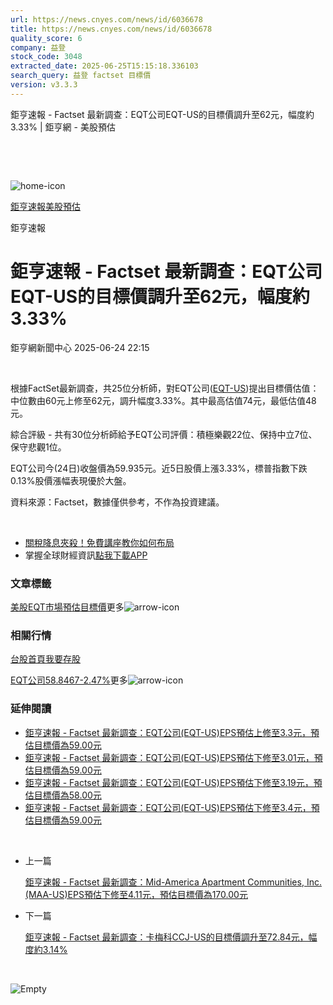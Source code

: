 ```yaml
---
url: https://news.cnyes.com/news/id/6036678
title: https://news.cnyes.com/news/id/6036678
quality_score: 6
company: 益登
stock_code: 3048
extracted_date: 2025-06-25T15:15:18.336103
search_query: 益登 factset 目標價
version: v3.3.3
---
```


鉅亨速報 - Factset 最新調查：EQT公司EQT-US的目標價調升至62元，幅度約3.33% | 鉅亨網 - 美股預估

‌

‌

![home-icon](/assets/icons/breadCrumb/symbol-icon-home.svg)

[鉅亨速報](/news/cat/anue_live)[美股預估](/news/cat/us_forecast)

鉅亨速報

# 鉅亨速報 - Factset 最新調查：EQT公司EQT-US的目標價調升至62元，幅度約3.33%

鉅亨網新聞中心 2025-06-24 22:15

‌

根據FactSet最新調查，共25位分析師，對EQT公司([EQT-US](https://invest.cnyes.com/usstock/detail/EQT))提出目標價估值：中位數由60元上修至62元，調升幅度3.33%。其中最高估值74元，最低估值48元。

綜合評級 - 共有30位分析師給予EQT公司評價：積極樂觀22位、保持中立7位、保守悲觀1位。

EQT公司今(24日)收盤價為59.935元。近5日股價上漲3.33%，標普指數下跌0.13%股價漲幅表現優於大盤。

資料來源：Factset，數據僅供參考，不作為投資建議。

‌

* [關稅降息夾殺！免費講座教你如何布局](https://events.cnyes.com/rsc2025H2-35584?utm_source=anue&utm_medium=usstocks_end)
* 掌握全球財經資訊[點我下載APP](http://www.cnyes.com/app/?utm_source=mweb&utm_medium=HamMenuBanner&utm_campaign=fixed&utm_content=entr)

### 文章標籤

[美股](https://news.cnyes.com/tag/美股 "美股")[EQT](https://news.cnyes.com/tag/EQT "EQT")[市場預估](https://news.cnyes.com/tag/市場預估 "市場預估")[目標價](https://news.cnyes.com/tag/目標價 "目標價")更多![arrow-icon](/assets/icons/arrows/arrow-down.svg)

### 相關行情

[台股首頁](https://www.cnyes.com/twstock)[我要存股](https://supr.link/8OHaU)

[EQT公司58.8467-2.47%](https://invest.cnyes.com/usstock/detail/EQT)更多![arrow-icon](/assets/icons/arrows/arrow-down.svg)

### 延伸閱讀

* [鉅亨速報 - Factset 最新調查：EQT公司(EQT-US)EPS預估上修至3.3元，預估目標價為59.00元](/news/id/5948436)
* [鉅亨速報 - Factset 最新調查：EQT公司(EQT-US)EPS預估下修至3.01元，預估目標價為59.00元](/news/id/5945314)
* [鉅亨速報 - Factset 最新調查：EQT公司(EQT-US)EPS預估下修至3.19元，預估目標價為58.00元](/news/id/5940453)
* [鉅亨速報 - Factset 最新調查：EQT公司(EQT-US)EPS預估下修至3.4元，預估目標價為59.00元](/news/id/5938673)

‌

* 上一篇

  [鉅亨速報 - Factset 最新調查：Mid-America Apartment Communities, Inc.(MAA-US)EPS預估下修至4.11元，預估目標價為170.00元](/news/id/6036769)
* 下一篇

  [鉅亨速報 - Factset 最新調查：卡梅科CCJ-US的目標價調升至72.84元，幅度約3.14%](/news/id/6036609)

‌

![Empty](/assets/icons/skeleton/empty-image.svg)

‌